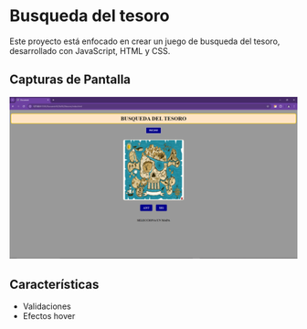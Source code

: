 # Busqueda del tesoro

Este proyecto está enfocado en crear un juego de busqueda del tesoro, desarrollado con JavaScript, HTML y CSS.

## Capturas de Pantalla

![Juego](./capturas/Screenshot%20(391).png)

## Características

- Validaciones
- Efectos hover
